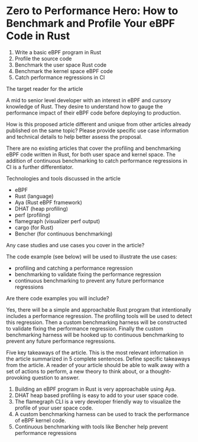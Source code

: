 # Zero to Performance Hero: How to Benchmark and Profile Your eBPF Code in Rust


1. Write a basic eBPF program in Rust
2. Profile the source code
3. Benchmark the user space Rust code
4. Benchmark the kernel space eBPF code
5. Catch performance regressions in CI

The target reader for the article

A mid to senior level developer with an interest in eBPF and cursory knowledge of Rust.
They desire to understand how to gauge the performance impact of their eBPF code before deploying to
production.

How is this proposed article different and unique from other articles already published on the same
topic? Please provide specific use case information and technical details to help better assess the
proposal.

There are no existing articles that cover the profiling and benchmarking eBPF code written in Rust, for
both user space and kernel space.
The addition of continuous benchmarking to catch performance regressions in CI is a further
differentiator.

Technologies and tools discussed in the article

- eBPF
- Rust (language)
- Aya (Rust eBPF framework)
- DHAT (heap profiling)
- perf (profiling)
- flamegraph (visualizer perf output)
- cargo (for Rust)
- Bencher (for continuous benchmarking)

Any case studies and use cases you cover in the article?

The code example (see below) will be used to illustrate the use cases:
- profiling and catching a performance regression
- benchmarking to validate fixing the performance regression
- continuous benchmarking to prevent any future performance regressions

Are there code examples you will include?

Yes, there will be a simple and approachable Rust program that intentionally includes a performance
regression. The profiling tools will be used to detect this regression. Then a custom benchmarking
harness will be constructed to validate fixing the performance regression. Finally the custom
benchmarking harness will be hooked up to continuous benchmarking to prevent any future performance
regressions.

Five key takeaways of the article. This is the most relevant information in the article
summarized in 5 complete sentences.
Define specific takeaways from the article. A reader of your article should be able to walk away with a
set of actions to perform, a new theory to think about, or a thought-provoking question to answer.

1. Building an eBPF program in Rust is very approachable using Aya.
2. DHAT heap based profiling is easy to add to your user space code.
3. The flamegraph CLI is a very developer friendly way to visualize the profile of your user space code.
4. A custom benchmarking harness can be used to track the performance of eBPF kernel code.
5. Continuous benchmarking with tools like Bencher help prevent performance regressions
